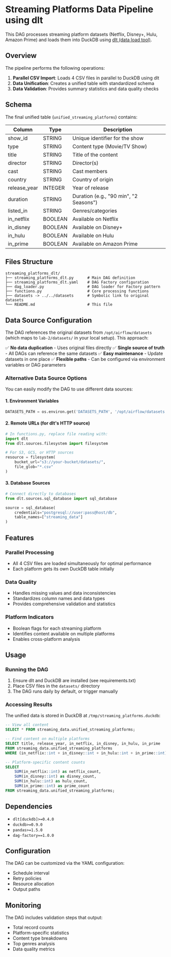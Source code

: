 # Streaming Platforms Data Pipeline using dlt

This DAG processes streaming platform datasets (Netflix, Disney+, Hulu, Amazon Prime) and loads them into DuckDB using [dlt (data load tool)](https://dlthub.com/).

## Overview

The pipeline performs the following operations:
1. **Parallel CSV Import**: Loads 4 CSV files in parallel to DuckDB using dlt
2. **Data Unification**: Creates a unified table with standardized schema
3. **Data Validation**: Provides summary statistics and data quality checks

## Schema

The final unified table (`unified_streaming_platforms`) contains:

| Column | Type | Description |
|--------|------|-------------|
| show_id | STRING | Unique identifier for the show |
| type | STRING | Content type (Movie/TV Show) |
| title | STRING | Title of the content |
| director | STRING | Director(s) |
| cast | STRING | Cast members |
| country | STRING | Country of origin |
| release_year | INTEGER | Year of release |
| duration | STRING | Duration (e.g., "90 min", "2 Seasons") |
| listed_in | STRING | Genres/categories |
| in_netflix | BOOLEAN | Available on Netflix |
| in_disney | BOOLEAN | Available on Disney+ |
| in_hulu | BOOLEAN | Available on Hulu |
| in_prime | BOOLEAN | Available on Amazon Prime |

## Files Structure

```
streaming_platforms_dlt/
├── streaming_platforms_dlt.py      # Main DAG definition
├── streaming_platforms_dlt.yaml    # DAG Factory configuration
├── dag_loader.py                   # DAG loader for Factory pattern
├── functions.py                    # Core processing functions
├── datasets -> ../../datasets      # Symbolic link to original datasets
└── README.md                       # This file
```

## Data Source Configuration

The DAG references the original datasets from `/opt/airflow/datasets` (which maps to `lab-2/datasets/` in your local setup). This approach:

✅ **No data duplication** - Uses original files directly
✅ **Single source of truth** - All DAGs can reference the same datasets
✅ **Easy maintenance** - Update datasets in one place
✅ **Flexible paths** - Can be configured via environment variables or DAG parameters

### Alternative Data Source Options

You can easily modify the DAG to use different data sources:

#### 1. **Environment Variables**
```python
DATASETS_PATH = os.environ.get('DATASETS_PATH', '/opt/airflow/datasets')
```

#### 2. **Remote URLs** (for dlt's HTTP source)
```python
# In functions.py, replace file reading with:
import dlt
from dlt.sources.filesystem import filesystem

# For S3, GCS, or HTTP sources
resource = filesystem(
    bucket_url="s3://your-bucket/datasets/",
    file_glob="*.csv"
)
```

#### 3. **Database Sources**
```python
# Connect directly to databases
from dlt.sources.sql_database import sql_database

source = sql_database(
    credentials="postgresql://user:pass@host/db",
    table_names=["streaming_data"]
)
```

## Features

### Parallel Processing
- All 4 CSV files are loaded simultaneously for optimal performance
- Each platform gets its own DuckDB table initially

### Data Quality
- Handles missing values and data inconsistencies
- Standardizes column names and data types
- Provides comprehensive validation and statistics

### Platform Indicators
- Boolean flags for each streaming platform
- Identifies content available on multiple platforms
- Enables cross-platform analysis

## Usage

### Running the DAG
1. Ensure dlt and DuckDB are installed (see requirements.txt)
2. Place CSV files in the `datasets/` directory
3. The DAG runs daily by default, or trigger manually

### Accessing Results
The unified data is stored in DuckDB at `/tmp/streaming_platforms.duckdb`:

```sql
-- View all content
SELECT * FROM streaming_data.unified_streaming_platforms;

-- Find content on multiple platforms
SELECT title, release_year, in_netflix, in_disney, in_hulu, in_prime
FROM streaming_data.unified_streaming_platforms
WHERE (in_netflix::int + in_disney::int + in_hulu::int + in_prime::int) > 1;

-- Platform-specific content counts
SELECT
    SUM(in_netflix::int) as netflix_count,
    SUM(in_disney::int) as disney_count,
    SUM(in_hulu::int) as hulu_count,
    SUM(in_prime::int) as prime_count
FROM streaming_data.unified_streaming_platforms;
```

## Dependencies

- `dlt[duckdb]>=0.4.0`
- `duckdb>=0.9.0`
- `pandas>=1.5.0`
- `dag-factory==1.0.0`

## Configuration

The DAG can be customized via the YAML configuration:
- Schedule interval
- Retry policies
- Resource allocation
- Output paths

## Monitoring

The DAG includes validation steps that output:
- Total record counts
- Platform-specific statistics
- Content type breakdowns
- Top genres analysis
- Data quality metrics
